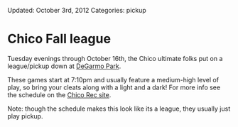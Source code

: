Updated: October 3rd, 2012
Categories: pickup

# Chico Fall league

Tuesday evenings through October 16th, the Chico ultimate folks put on a league/pickup down at [DeGarmo Park](https://maps.google.com/maps?q=degarmo+park+chico+ca&hl=en&fb=1&gl=us&hq=degarmo+park+chico+ca&hnear=degarmo+park+chico+ca&cid=0,0,10538484441243727161&t=h&z=16&iwloc=A).

<!-- ~~fold~~ -->

These games start at 7:10pm and usually feature a medium-high level of play, so bring your cleats along with a light and a dark!
For more info see the schedule on the [Chico Rec site](http://www.teamsideline.com/Org/StandingsResults.aspx?d=uSrmLaewjHFMIXW%2b2Y3qMJGVo0qIPmMTmydXKhUFDUXNgTYL3KuBibvsVjc9S8hhxQ9TtKH9Pqs%3d).

Note: though the schedule makes this look like its a league, they usually just play pickup.
